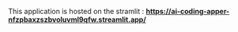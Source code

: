 This application is hosted on the stramlit : 
<b>https://ai-coding-apper-nfzpbaxzszbvoluvml9qfw.streamlit.app/</b>
